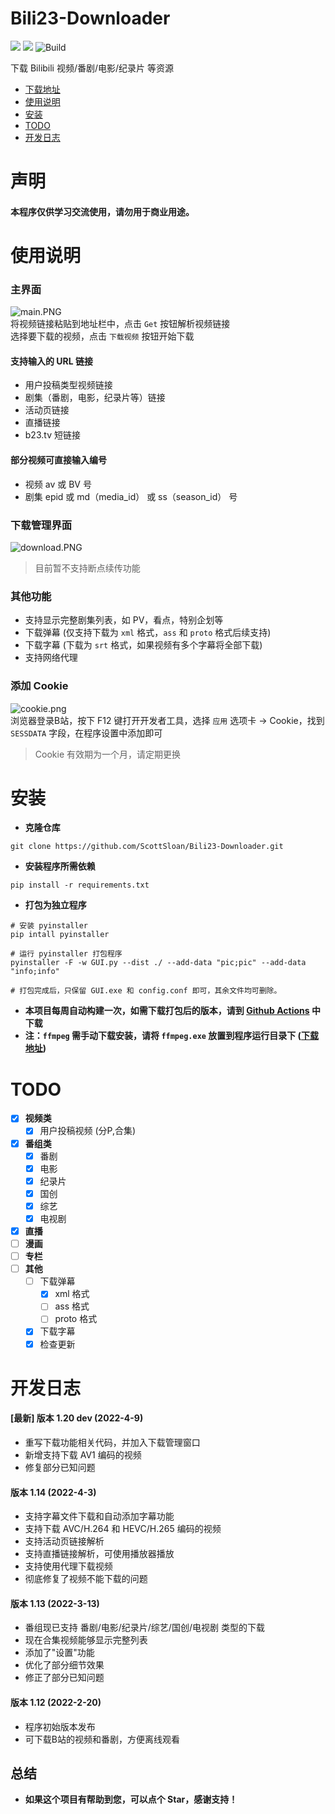 # Bili23-Downloader
![](https://img.shields.io/badge/Latest_Version-1.14-green.svg) ![](https://img.shields.io/badge/Python-3.8.10-green.svg) ![Build](https://github.com/ScottSloan/Bili23-Downloader/actions/workflows/build.yml/badge.svg)
 
下载 Bilibili 视频/番剧/电影/纪录片 等资源  

+ [下载地址](https://github.com/ScottSloan/Bili23-Downloader/releases)
+ [使用说明](#使用说明)
+ [安装](#安装)
+ [TODO](#to-do)
+ [开发日志](#开发日志)
# 声明
#### **本程序仅供学习交流使用，请勿用于商业用途。**  
# 使用说明
### **主界面**
![main.PNG](https://s2.loli.net/2022/04/09/pdlOtZ28yf5F4nU.png)  
将视频链接粘贴到地址栏中，点击 `Get` 按钮解析视频链接  
选择要下载的视频，点击 `下载视频` 按钮开始下载  
#### **支持输入的 URL 链接**
- 用户投稿类型视频链接
- 剧集（番剧，电影，纪录片等）链接
- 活动页链接
- 直播链接
- b23.tv 短链接
#### **部分视频可直接输入编号**
- 视频 av 或 BV 号
- 剧集 epid 或 md（media_id） 或 ss（season_id） 号
### **下载管理界面**
![download.PNG](https://s2.loli.net/2022/04/09/Z2p9cEJsuwqCoAI.png)  
> 目前暂不支持断点续传功能
### **其他功能**
- 支持显示完整剧集列表，如 PV，看点，特别企划等
- 下载弹幕 (仅支持下载为 `xml` 格式，`ass` 和 `proto` 格式后续支持)
- 下载字幕 (下载为 `srt` 格式，如果视频有多个字幕将全部下载)
- 支持网络代理

### **添加 Cookie**
![cookie.png](https://s2.loli.net/2022/04/09/caH5VFbSzRM6mwK.png)  
浏览器登录B站，按下 F12 键打开开发者工具，选择 `应用` 选项卡 -> Cookie，找到 `SESSDATA` 字段，在程序设置中添加即可 
> Cookie 有效期为一个月，请定期更换
# 安装
- **克隆仓库**
```
git clone https://github.com/ScottSloan/Bili23-Downloader.git
```
- **安装程序所需依赖**
```
pip install -r requirements.txt
```
- **打包为独立程序**
```
# 安装 pyinstaller
pip intall pyinstaller

# 运行 pyinstaller 打包程序
pyinstaller -F -w GUI.py --dist ./ --add-data "pic;pic" --add-data "info;info"

# 打包完成后，只保留 GUI.exe 和 config.conf 即可，其余文件均可删除。

```
- **本项目每周自动构建一次，如需下载打包后的版本，请到 [Github Actions](https://github.com/ScottSloan/Bili23-Downloader/actions) 中下载**
- **注：`ffmpeg` 需手动下载安装，请将 `ffmpeg.exe` 放置到程序运行目录下 ([下载地址](http://www.ffmpeg.org/download.html))**

# TODO
- [X] **视频类**
  - [X] 用户投稿视频 (分P,合集)
- [X] **番组类**
  - [X] 番剧
  - [X] 电影
  - [X] 纪录片
  - [X] 国创
  - [X] 综艺
  - [X] 电视剧
- [X] **直播**
- [ ] **漫画**
- [ ] **专栏**
- [ ] **其他**
  - [ ] 下载弹幕
    - [X] xml 格式
    - [ ] ass 格式
    - [ ] proto 格式
  - [X] 下载字幕
  - [X] 检查更新
# 开发日志
#### **[最新] 版本 1.20 dev (2022-4-9)**
- 重写下载功能相关代码，并加入下载管理窗口
- 新增支持下载 AV1 编码的视频
- 修复部分已知问题
#### **版本 1.14 (2022-4-3)**
- 支持字幕文件下载和自动添加字幕功能
- 支持下载 AVC/H.264 和 HEVC/H.265 编码的视频
- 支持活动页链接解析
- 支持直播链接解析，可使用播放器播放
- 支持使用代理下载视频
- 彻底修复了视频不能下载的问题
#### **版本 1.13 (2022-3-13)**
- 番组现已支持 番剧/电影/纪录片/综艺/国创/电视剧 类型的下载
- 现在合集视频能够显示完整列表
- 添加了"设置"功能
- 优化了部分细节效果
- 修正了部分已知问题
#### **版本 1.12 (2022-2-20)**
- 程序初始版本发布
- 可下载B站的视频和番剧，方便离线观看
## 总结
- **如果这个项目有帮助到您，可以点个 Star，感谢支持！**
